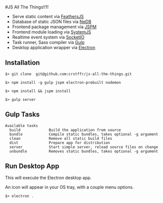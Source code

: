 #JS All The Things!!1!

* Serve static content via [FeathersJS](http://docs.feathersjs.com/)
* Database of static JSON files via [NeDB](https://github.com/louischatriot/nedb)
* Frontend package management via [JSPM](http://jspm.io/)
* Frontend module loading via [SystemJS](https://github.com/systemjs/systemjs)
* Realtime event system via [SocketIO](http://socket.io/)
* Task runner, Sass compiler via [Gulp](http://gulpjs.com/)
* Desktop application wrapper via [Electron](http://electron.atom.io/)

## Installation

```
$> git clone  git@github.com:crstffr/js-all-the-things.git

$> npm install -g gulp jspm electron-prebuilt nodemon

$> npm install && jspm install

$> gulp server
```

## Gulp Tasks

```
Available tasks
  build             Build the application from source
  bundle            Compile static bundles, takes optional -g argument
  clean             Remove all static build files
  dist              Prepare app for distribution
  server            Start simple server, reload source files on change
  unbundle          Removes static bundles, takes optional -g argument
```

## Run Desktop App

This will execute the Electron desktop app.

An icon will appear in your OS tray, with a couple menu options.

```
$> electron .
```
